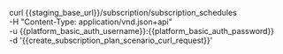 curl {{staging_base_url}}/subscription/subscription_schedules \
    -H "Content-Type: application/vnd.json+api" \
    -u  {{platform_basic_auth_username}}:{{platform_basic_auth_password}} \
    -d '{{create_subscription_plan_scenario_curl_request}}'
